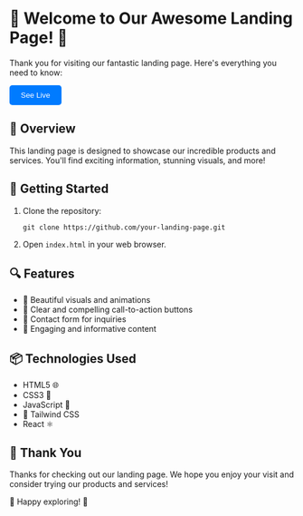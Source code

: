  <h1>👋 Welcome to Our Awesome Landing Page! 👏</h1>

   <p>Thank you for visiting our fantastic landing page. Here's everything you need to know:</p>
    <a href="https://stardust-landing-page-project.netlify.app/" target="_blank">
        <button style="background-color: #007bff; color: white; border: none; padding: 10px 20px; border-radius: 5px; cursor: pointer;">
            See Live
        </button>
    </a>

  <h2>📜 Overview</h2>
    <p>This landing page is designed to showcase our incredible products and services. You'll find exciting information, stunning visuals, and more!</p>

  <h2>🚀 Getting Started</h2>
    <ol>
        <li>Clone the repository:</li>
        <pre><code>git clone https://github.com/your-landing-page.git</code></pre>
        <li>Open <code>index.html</code> in your web browser.</li>
    </ol>

   <h2>🔍 Features</h2>
    <ul>
        <li>🎨 Beautiful visuals and animations</li>
        <li>📢 Clear and compelling call-to-action buttons</li>
        <li>📧 Contact form for inquiries</li>
        <li>💬 Engaging and informative content</li>
    </ul>

   <h2>📦 Technologies Used</h2>
    <ul>
        <li>HTML5 🌐</li>
        <li>CSS3 🎨</li>
        <li>JavaScript 🚀</li>
        <li>💅 Tailwind CSS</li>
        <li>React ⚛️</li>
    </ul>



   <h2>🙏 Thank You</h2>
    <p>Thanks for checking out our landing page. We hope you enjoy your visit and consider trying our products and services!</p>

  <p>🌟 Happy exploring! 🚀</p>
